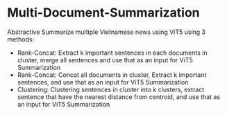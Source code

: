 # Multi-Document-Summarization
Abstractive Summarize multiple Vietnamese news using ViT5 using 3 methods:
- Rank-Concat: Extract k important sentences in each documents in cluster, merge all sentences and use that as an input for ViT5 Summarization
- Rank-Concat: Concat all documents in cluster, Extract k important sentences, and use that as an input for ViT5 Summarization
- Clustering: Clustering sentences in cluster into k clusters, extract sentence that have the nearest distance from centroid, and use that as an input for ViT5 Summarization